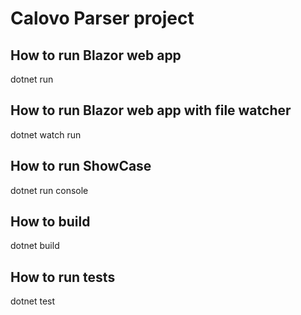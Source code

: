 # Calovo Parser project

## How to run Blazor web app

dotnet run

## How to run Blazor web app with file watcher

dotnet watch run

## How to run ShowCase

dotnet run console

## How to build

dotnet build

## How to run tests

dotnet test

